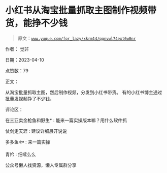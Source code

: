 # 小红书从淘宝批量抓取主图制作视频带货，能挣不少钱

> 原文：[`www.yuque.com/for_lazy/xkrm14/qgnvwl74ext6w0nr`](https://www.yuque.com/for_lazy/xkrm14/qgnvwl74ext6w0nr)



作者： 觉非



日期：2023-04-10



点赞数：79

<ne-card data-card-name="hr" data-card-type="block" id="XlpaY" data-event-boundary="card">

正文：



从淘宝批量抓取主图，然后制作视频，分发到小红书带货。 有的小红书博主通过批量发视频挣了不少钱，

<ne-card data-card-name="hr" data-card-type="block" id="hbfzM" data-event-boundary="card">

评论区：



在三亚卖金枪鱼和野生* : 能来一篇实操版本嘛？用什么软件抓



仗剑走天涯 : 建议详细展开说说



多多鱼🐟 : 来一篇实操



青衿 : 细嗦么么

<ne-card data-card-name="hr" data-card-type="block" id="UdnU6" data-event-boundary="card">

公众号懒人找资源，懒人专属群分享

</ne-card></ne-card></ne-card>